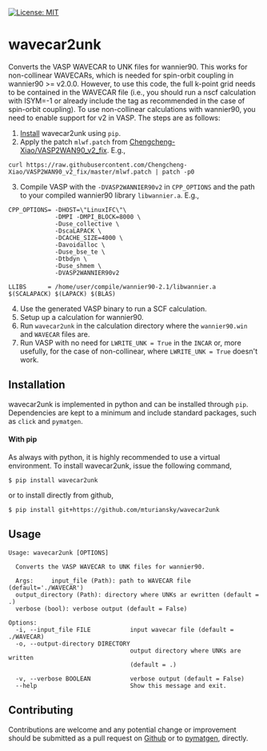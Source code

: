 [![License: MIT](https://img.shields.io/badge/License-MIT-yellow.svg)](https://opensource.org/licenses/MIT)

# wavecar2unk

Converts the VASP WAVECAR to UNK files for wannier90.
This works for non-collinear WAVECARs, which is needed for spin-orbit coupling in wannier90 >= v2.0.0.
However, to use this code, the full k-point grid needs to be contained in the WAVECAR file (i.e., you should run a nscf calculation with ISYM=-1 or already include the tag as recommended in the case of spin-orbit coupling).
To use non-collinear calculations with wannier90, you need to enable support for v2 in VASP.
The steps are as follows:
1. [Install](#Installation) wavecar2unk using `pip`.
2. Apply the patch `mlwf.patch` from [Chengcheng-Xiao/VASP2WAN90_v2_fix](https://github.com/Chengcheng-Xiao/VASP2WAN90_v2_fix). E.g.,
```
curl https://raw.githubusercontent.com/Chengcheng-Xiao/VASP2WAN90_v2_fix/master/mlwf.patch | patch -p0
```
3. Compile VASP with the `-DVASP2WANNIER90v2` in `CPP_OPTIONS` and the path to your compiled wannier90 library `libwannier.a`. E.g.,
```
CPP_OPTIONS= -DHOST=\"LinuxIFC\"\
             -DMPI -DMPI_BLOCK=8000 \
             -Duse_collective \
             -DscaLAPACK \
             -DCACHE_SIZE=4000 \
             -Davoidalloc \
             -Duse_bse_te \
             -Dtbdyn \
             -Duse_shmem \
    	     -DVASP2WANNIER90v2

LLIBS      = /home/user/compile/wannier90-2.1/libwannier.a $(SCALAPACK) $(LAPACK) $(BLAS)
```
4. Use the generated VASP binary to run a SCF calculation.
5. Setup up a calculation for wannier90.
6. Run `wavecar2unk` in the calculation directory where the `wannier90.win` and `WAVECAR` files are.
7. Run VASP with no need for `LWRITE_UNK = True` in the `INCAR` or, more usefully, for the case of non-collinear, where `LWRITE_UNK = True` doesn't work.

## Installation
wavecar2unk is implemented in python and can be installed through `pip`.
Dependencies are kept to a minimum and include standard packages, such as `click` and `pymatgen`.

#### With pip
As always with python, it is highly recommended to use a virtual environment.
To install wavecar2unk, issue the following command,
```
$ pip install wavecar2unk
```
or to install directly from github,
```
$ pip install git+https://github.com/mturiansky/wavecar2unk
```

## Usage
```
Usage: wavecar2unk [OPTIONS]

  Converts the VASP WAVECAR to UNK files for wannier90.

  Args:     input_file (Path): path to WAVECAR file (default='./WAVECAR')
  output_directory (Path): directory where UNKs ar ewritten (default = .)
  verbose (bool): verbose output (default = False)

Options:
  -i, --input_file FILE           input wavecar file (default = ./WAVECAR)
  -o, --output-directory DIRECTORY
                                  output directory where UNKs are written
                                  (default = .)

  -v, --verbose BOOLEAN           verbose output (default = False)
  --help                          Show this message and exit.
```

## Contributing
Contributions are welcome and any potential change or improvement should be submitted as a pull request on [Github](https://github.com/mturiansky/wavecar2unk/pulls) or to [pymatgen](https://github.com/materialsproject/pymatgen/pulls), directly.
